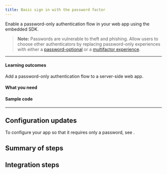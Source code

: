 ```yaml
---
title: Basic sign in with the password factor
---
```


<ApiLifecycle access="ie" />

Enable a password-only authentication flow in your web app using the embedded SDK.

> **Note:** Passwords are vulnerable to theft and phishing. Allow users to choose other authenticators by replacing password-only experiences with either a [password-optional](/docs/guides/pwd-optional-overview) or a [multifactor experience](/docs/guides/oie-embedded-sdk-use-case-sign-in-pwd-email). <StackSnippet snippet="pwdoptionalusecase" />

---

#### Learning outcomes

Add a password-only authentication flow to a server-side web app.

#### What you need

<StackSnippet snippet="whatyouneed" />

#### Sample code

<StackSnippet snippet="samplecode" />

---

## Configuration updates

To configure your app so that it requires only a password, see <StackSnippet snippet="configureyourapp" inline />.

## Summary of steps

<StackSnippet snippet="summaryofsteps" />

## Integration steps

<StackSnippet snippet="integrationsteps" />

<StackSnippet snippet="getuserprofile" />
